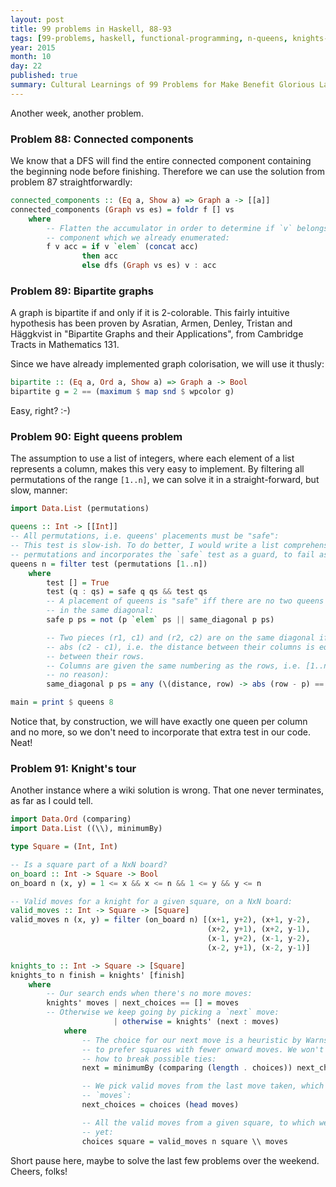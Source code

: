 ```yaml
---
layout: post
title: 99 problems in Haskell, 88-93
tags: [99-problems, haskell, functional-programming, n-queens, knights-tour, graphs]
year: 2015
month: 10
day: 22
published: true
summary: Cultural Learnings of 99 Problems for Make Benefit Glorious Language of Haskell
---
```


Another week, another problem.

### Problem 88: Connected components

We know that a DFS will find the entire connected component containing the beginning node
before finishing. Therefore we can use the solution from problem 87 straightforwardly:

```haskell
connected_components :: (Eq a, Show a) => Graph a -> [[a]]
connected_components (Graph vs es) = foldr f [] vs
    where
        -- Flatten the accumulator in order to determine if `v` belongs to a connected
        -- component which we already enumerated:
        f v acc = if v `elem` (concat acc)
                then acc
                else dfs (Graph vs es) v : acc
```

### Problem 89: Bipartite graphs

A graph is bipartite if and only if it is 2-colorable. This fairly intuitive hypothesis
has been proven by Asratian, Armen, Denley, Tristan and Häggkvist in "Bipartite Graphs and
their Applications", from Cambridge Tracts in Mathematics 131.

Since we have already implemented graph colorisation, we will use it thusly:

```haskell
bipartite :: (Eq a, Ord a, Show a) => Graph a -> Bool
bipartite g = 2 == (maximum $ map snd $ wpcolor g)
```

Easy, right? :-)

### Problem 90: Eight queens problem

The assumption to use a list of integers, where each element of a list represents a
column, makes this very easy to implement. By filtering all permutations of the range
`[1..n]`, we can solve it in a straight-forward, but slow, manner:

```haskell
import Data.List (permutations)

queens :: Int -> [[Int]]
-- All permutations, i.e. queens' placements must be "safe":
-- This test is slow-ish. To do better, I would write a list comprehension that generates
-- permutations and incorporates the `safe` test as a guard, to fail as early as possible:
queens n = filter test (permutations [1..n])
    where
        test [] = True
        test (q : qs) = safe q qs && test qs
        -- A placement of queens is "safe" iff there are no two queens in the same row or
        -- in the same diagonal:
        safe p ps = not (p `elem` ps || same_diagonal p ps)

        -- Two pieces (r1, c1) and (r2, c2) are on the same diagonal iff abs(r2 - r1) ==
        -- abs (c2 - c1), i.e. the distance between their columns is equal to the distance
        -- between their rows.
        -- Columns are given the same numbering as the rows, i.e. [1..n] (n is omitted for
        -- no reason):
        same_diagonal p ps = any (\(distance, row) -> abs (row - p) == distance) $ zip [1..] ps

main = print $ queens 8
```

Notice that, by construction, we will have exactly one queen per column and no more, so we
don't need to incorporate that extra test in our code. Neat!

### Problem 91: Knight's tour

Another instance where a wiki solution is wrong. That one never terminates, as far as I
could tell.

```haskell
import Data.Ord (comparing)
import Data.List ((\\), minimumBy)

type Square = (Int, Int)

-- Is a square part of a NxN board?
on_board :: Int -> Square -> Bool
on_board n (x, y) = 1 <= x && x <= n && 1 <= y && y <= n

-- Valid moves for a knight for a given square, on a NxN board:
valid_moves :: Int -> Square -> [Square]
valid_moves n (x, y) = filter (on_board n) [(x+1, y+2), (x+1, y-2),
                                            (x+2, y+1), (x+2, y-1),
                                            (x-1, y+2), (x-1, y-2),
                                            (x-2, y+1), (x-2, y-1)]

knights_to :: Int -> Square -> [Square]
knights_to n finish = knights' [finish]
    where
        -- Our search ends when there's no more moves:
        knights' moves | next_choices == [] = moves
        -- Otherwise we keep going by picking a `next` move:
                       | otherwise = knights' (next : moves)
            where
                -- The choice for our next move is a heuristic by Warnsdorf, which says
                -- to prefer squares with fewer onward moves. We won't be concerned with
                -- how to break possible ties:
                next = minimumBy (comparing (length . choices)) next_choices

                -- We pick valid moves from the last move taken, which is the head of
                -- `moves`:
                next_choices = choices (head moves)

                -- All the valid moves from a given square, to which we haven't been to
                -- yet:
                choices square = valid_moves n square \\ moves
```

Short pause here, maybe to solve the last few problems over the weekend. Cheers, folks!
